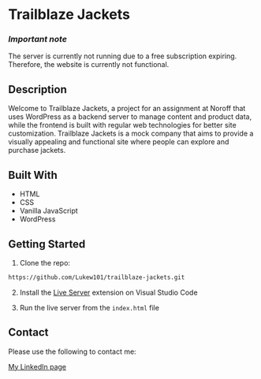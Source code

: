 # Trailblaze Jackets

### *Important note*
The server is currently not running due to a free subscription expiring. Therefore, the website is currently not functional.

## Description
Welcome to Trailblaze Jackets, a project for an assignment at Noroff that uses WordPress as a backend server to manage content and product data, while the frontend is built with regular web technologies for better site customization. Trailblaze Jackets is a mock company that aims to provide a visually appealing and functional site where people can explore and purchase jackets.

## Built With
- HTML
- CSS
- Vanilla JavaScript
- WordPress

## Getting Started

1. Clone the repo:

```bash
https://github.com/Lukew101/trailblaze-jackets.git
```

2. Install the [Live Server](https://marketplace.visualstudio.com/items?itemName=ritwickdey.LiveServer) extension on Visual Studio Code

3. Run the live server from the `index.html` file

## Contact

Please use the following to contact me:

[My LinkedIn page](https://www.linkedin.com/in/luke-williams-b693421b6/)
